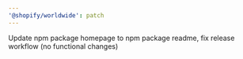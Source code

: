 ```yaml
---
'@shopify/worldwide': patch
---
```


Update npm package homepage to npm package readme, fix release workflow (no functional changes)
